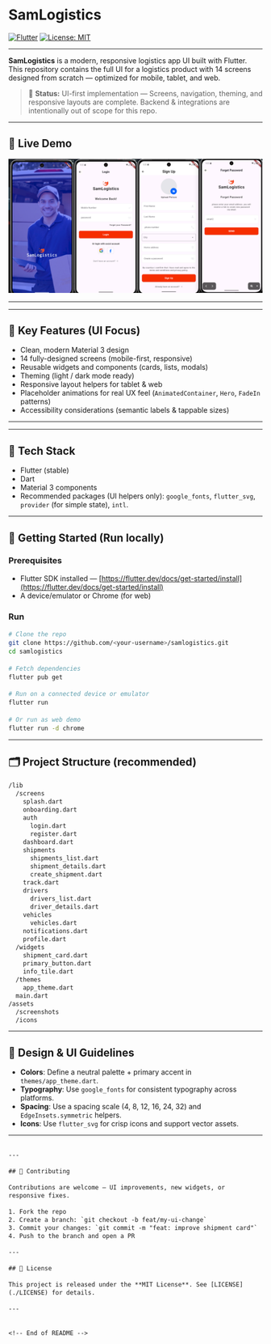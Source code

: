 # SamLogistics

[![Flutter](https://img.shields.io/badge/Built%20with-Flutter-blue)](https://flutter.dev) [![License: MIT](https://img.shields.io/badge/License-MIT-green.svg)](./LICENSE)

---

**SamLogistics** is a modern, responsive logistics app UI built with Flutter. This repository contains the full UI for a logistics product with 14 screens designed from scratch — optimized for mobile, tablet, and web.

> 🚀 **Status:** UI-first implementation — Screens, navigation, theming, and responsive layouts are complete. Backend & integrations are intentionally out of scope for this repo.

---

## 🔗 Live Demo



![App Screenshot](https://github.com/techusman-codes/Logistack/blob/699348a964747b4bc030a00aef630300d0bc3ba3/Screenshot%20From%202025-10-14%2020-46-18.png)

---


---

## 🎯 Key Features (UI Focus)

* Clean, modern Material 3 design
* 14 fully-designed screens (mobile-first, responsive)
* Reusable widgets and components (cards, lists, modals)
* Theming (light / dark mode ready)
* Responsive layout helpers for tablet & web
* Placeholder animations for real UX feel (`AnimatedContainer`, `Hero`, `FadeIn` patterns)
* Accessibility considerations (semantic labels & tappable sizes)

---


---

## 🧰 Tech Stack

* Flutter (stable)
* Dart
* Material 3 components
* Recommended packages (UI helpers only): `google_fonts`, `flutter_svg`, `provider` (for simple state), `intl`.

---

## 🚀 Getting Started (Run locally)

### Prerequisites

* Flutter SDK installed — [https://flutter.dev/docs/get-started/install](https://flutter.dev/docs/get-started/install)
* A device/emulator or Chrome (for web)

### Run

```bash
# Clone the repo
git clone https://github.com/<your-username>/samlogistics.git
cd samlogistics

# Fetch dependencies
flutter pub get

# Run on a connected device or emulator
flutter run

# Or run as web demo
flutter run -d chrome
```

---

## 🗂 Project Structure (recommended)

```
/lib
  /screens
    splash.dart
    onboarding.dart
    auth
      login.dart
      register.dart
    dashboard.dart
    shipments
      shipments_list.dart
      shipment_details.dart
      create_shipment.dart
    track.dart
    drivers
      drivers_list.dart
      driver_details.dart
    vehicles
      vehicles.dart
    notifications.dart
    profile.dart
  /widgets
    shipment_card.dart
    primary_button.dart
    info_tile.dart
  /themes
    app_theme.dart
  main.dart
/assets
  /screenshots
  /icons
```

---

## 🎨 Design & UI Guidelines

* **Colors**: Define a neutral palette + primary accent in `themes/app_theme.dart`.
* **Typography**: Use `google_fonts` for consistent typography across platforms.
* **Spacing**: Use a spacing scale (4, 8, 12, 16, 24, 32) and `EdgeInsets.symmetric` helpers.
* **Icons**: Use `flutter_svg` for crisp icons and support vector assets.

---

```

---

## 🤝 Contributing

Contributions are welcome — UI improvements, new widgets, or responsive fixes.

1. Fork the repo
2. Create a branch: `git checkout -b feat/my-ui-change`
3. Commit your changes: `git commit -m "feat: improve shipment card"`
4. Push to the branch and open a PR

---

## 📄 License

This project is released under the **MIT License**. See [LICENSE](./LICENSE) for details.

---


<!-- End of README -->
